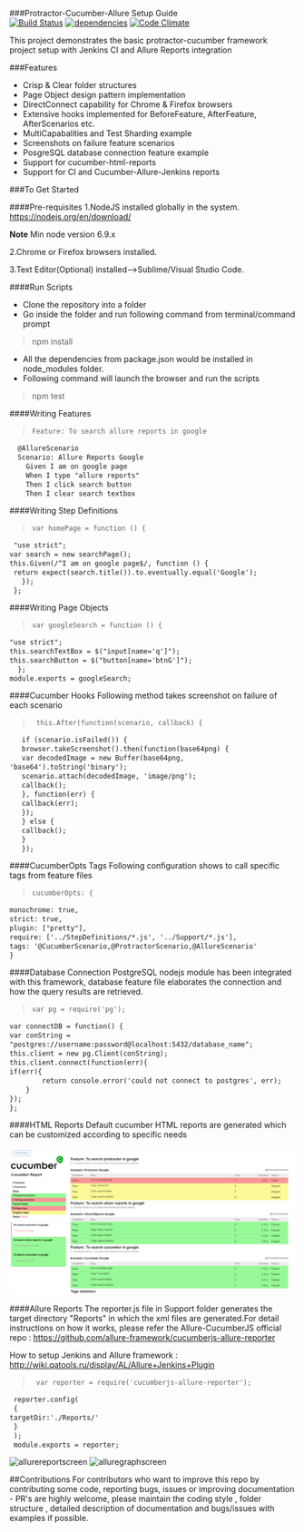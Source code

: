 ###Protractor-Cucumber-Allure Setup Guide   
 [![Build Status](https://travis-ci.org/igniteram/protractor-cucumber-allure.svg?branch=master)](https://travis-ci.org/igniteram/protractor-cucumber-allure)
 [![dependencies](https://david-dm.org/igniteram/protractor-cucumber-allure.svg)](https://david-dm.org/igniteram/protractor-cucumber-allure)
 [![Code Climate](https://codeclimate.com/github/igniteram/protractor-cucumber-allure/badges/gpa.svg)](https://codeclimate.com/github/igniteram/protractor-cucumber-allure)

This project demonstrates the basic protractor-cucumber framework project setup with Jenkins CI and Allure Reports integration

###Features
* Crisp & Clear folder structures
* Page Object design pattern implementation
* DirectConnect capability for Chrome & Firefox browsers
* Extensive hooks implemented for BeforeFeature, AfterFeature, AfterScenarios etc.
* MultiCapabalities and Test Sharding example
* Screenshots on failure feature scenarios
* PosgreSQL database connection feature example
* Support for cucumber-html-reports
* Support for CI and Cucumber-Allure-Jenkins reports

###To Get Started

####Pre-requisites
1.NodeJS installed globally in the system.
https://nodejs.org/en/download/

**Note** Min node version 6.9.x

2.Chrome or Firefox browsers installed.

3.Text Editor(Optional) installed-->Sublime/Visual Studio Code.

####Run Scripts
* Clone the repository into a folder
* Go inside the folder and run following command from terminal/command prompt

 >  npm install 

* All the dependencies from package.json would be installed in node_modules folder.
* Following command will launch the browser and run the scripts

 >   npm test

####Writing Features
>     Feature: To search allure reports in google
      @AllureScenario
      Scenario: Allure Reports Google
        Given I am on google page
        When I type "allure reports"
        Then I click search button
        Then I clear search textbox

####Writing Step Definitions
>     var homePage = function () {
     "use strict";
    var search = new searchPage(); 
    this.Given(/^I am on google page$/, function () {
     return expect(search.title()).to.eventually.equal('Google');
       });
     };
         
####Writing Page Objects
>     var googleSearch = function () {
    "use strict";
    this.searchTextBox = $("input[name='q']");
    this.searchButton = $("button[name='btnG']");
      };
    module.exports = googleSearch;

####Cucumber Hooks
Following method takes screenshot on failure of each scenario

>      this.After(function(scenario, callback) {
       if (scenario.isFailed()) {
       browser.takeScreenshot().then(function(base64png) {
       var decodedImage = new Buffer(base64png, 'base64').toString('binary');
       scenario.attach(decodedImage, 'image/png');
       callback();
       }, function(err) {
       callback(err);
       });
       } else {
       callback();
       }
       });

####CucumberOpts Tags
Following configuration shows to call specific tags from feature files

>     cucumberOpts: {
    monochrome: true,
    strict: true,
    plugin: ["pretty"],
    require: ['../StepDefinitions/*.js', '../Support/*.js'],
    tags: '@CucumberScenario,@ProtractorScenario,@AllureScenario'
    }

####Database Connection
PostgreSQL nodejs module has been integrated with this framework, database feature file elaborates the connection and how the query results are retrieved.

>     var pg = require('pg');
    var connectDB = function() {
    var conString = "postgres://username:password@localhost:5432/database_name";
    this.client = new pg.Client(conString);
    this.client.connect(function(err){
    if(err){
            return console.error('could not connect to postgres', err);
        }
    });
    };

####HTML Reports
Default cucumber HTML reports are generated which can be customized according to specific needs

![cucumberreportscreen](https://raw.githubusercontent.com/igniteram/protractor-cucumber-allure/master/images/cucumberReport.png)

####Allure Reports
The reporter.js file in Support folder generates the target directory "Reports" in which the xml files are generated.For detail instructions on how it works, please refer the Allure-CucumberJS official repo : https://github.com/allure-framework/cucumberjs-allure-reporter

How to setup Jenkins and Allure framework : http://wiki.qatools.ru/display/AL/Allure+Jenkins+Plugin
>      var reporter = require('cucumberjs-allure-reporter');
     reporter.config(
     {
    targetDir:'./Reports/'
     }
     );
     module.exports = reporter;

![allurereportscreen](https://raw.githubusercontent.com/igniteram/protractor-cucumber-allure/master/images/allureReport.png)
![alluregraphscreen](https://raw.githubusercontent.com/igniteram/protractor-cucumber-allure/master/images/allureReportGraph.png)

##Contributions
For contributors who want to improve this repo by contributing some code, reporting bugs, issues or improving documentation - PR's are highly welcome, please maintain the coding style , folder structure , detailed description of documentation and bugs/issues with examples if possible.
